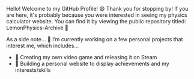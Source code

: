 Hello! Welcome to my GitHub Profile! 😄
Thank you for stopping by! If you are here, it's probably because you were interested in seeing my physics calculator website. You can find it by viewing the public repository titled: LemonPhysics-Archive 🍋

As a side note...
🔭 I’m currently working on a few personal projects that interest me, which includes...
  - 👾 Creating my own video game and releasing it on Steam
  - 📲 Building a personal website to display achievements and my interests/skills



<!--
**davidchannn/davidchannn** is a ✨ _special_ ✨ repository because its `README.md` (this file) appears on your GitHub profile.

Here are some ideas to get you started:

- 🔭 I’m currently working on ...
- 🌱 I’m currently learning ...
- 👯 I’m looking to collaborate on ...
- 🤔 I’m looking for help with ...
- 💬 Ask me about ...
- 📫 How to reach me: ...
- 😄 Pronouns: ...
- ⚡ Fun fact: ...
-->
